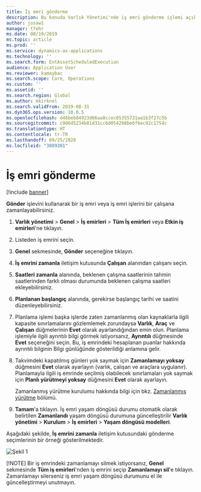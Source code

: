 ```yaml
---
title: İş emri gönderme
description: Bu konuda Varlık Yönetimi'nde iş emri gönderme işlemi açıklanmaktadır.
author: josaw1
manager: tfehr
ms.date: 08/19/2019
ms.topic: article
ms.prod: ''
ms.service: dynamics-ax-applications
ms.technology: ''
ms.search.form: EntAssetScheduledExecution
audience: Application User
ms.reviewer: kamaybac
ms.search.scope: Core, Operations
ms.custom: ''
ms.assetid: ''
ms.search.region: Global
ms.author: mkirknel
ms.search.validFrom: 2019-08-31
ms.dyn365.ops.version: 10.0.5
ms.openlocfilehash: d46beb04923d06aa8ccec05355731aa1b3f27c5b
ms.sourcegitcommit: c986d5234b81d31cc6d054298be6f6ec92c1754c
ms.translationtype: HT
ms.contentlocale: tr-TR
ms.lasthandoff: 09/25/2020
ms.locfileid: "3889301"
---
```

# <a name="dispatch-work-order"></a>İş emri gönderme

[!include [banner](../../includes/banner.md)]

 

**Gönder** işlevini kullanarak bir iş emri veya iş emri işlerini bir çalışana zamanlayabilirsiniz.

1. **Varlık yönetimi** > **Genel** > **İş emirleri** > **Tüm İş emirleri** veya **Etkin iş emirleri**'ne tıklayın.

2. Listeden iş emrini seçin. 

3. **Genel** sekmesinde, **Gönder** seçeneğine tıklayın.

4. **İş emrini zamanla** iletişim kutusunda **Çalışan** alanından çalışanı seçin.

5. **Saatleri zamanla** alanında, beklenen çalışma saatlerinin tahmin saatlerinden farklı olması durumunda beklenen çalışma saatleri ekleyebilirsiniz.

6. **Planlanan başlangıç** alanında, gerekirse başlangıç tarihi ve saatini düzenleyebilirsiniz.

7. Planlama işlemi başka işlerde zaten zamanlanmış olan kaynaklarla ilgili kapasite sınırlamalarını gözlemlemek zorundaysa **Varlık**, **Araç** ve **Çalışan** düğmelerinin **Evet** olarak ayarlandığından emin olun. Planlama işlemiyle ilgili ayrıntılı bilgi görmek istiyorsanız, **Ayrıntılı** düğmesinde **Evet** seçeneğini seçin. Bu, iş emrindeki hesaplanan puanlar hakkında ayrıntılı bilginin Bilgi günlüğünde gösterildiği anlamına gelir.

8. Takvimdeki kapatılmış günleri yok saymak için **Zamanlamayı yoksay** düğmesini **Evet** olarak ayarlayın (varlık, çalışan ve araçlara uygulanır). Planlamayla ilgili iş emrinde seçilmiş olabilecek sınırlamaları yok saymak için **Planlı yürütmeyi yoksay** düğmesini **Evet** olarak ayarlayın. 

    Zamanlanmış yürütme kurulumu hakkında bilgi için bkz. [Zamanlanmış yürütme](../setup-for-work-orders/scheduled-execution.md) bölümü.

9. **Tamam**'a tıklayın. İş emri yaşam döngüsü durumu otomatik olarak belirtilen **Zamanlandı** yaşam döngüsü durumuna güncelleştirilir **Varlık yönetimi** > **Kurulum** > **İş emirleri** > **Yaşam döngüsü modelleri**.

Aşağıdaki şekilde, **İş emrini zamanla** iletişim kutusundaki gönderme seçimlerinin bir örneği gösterilmektedir.

![Şekil 1](media/04-work-order-scheduling.png)

[!NOTE]
Bir iş emrindeki zamanlamayı silmek istiyorsanız, **Genel** sekmesinde **Tüm iş emirleri**'nden iş emrini seçip **Zamanlamayı sil**'e tıklayın. Zamanlamayı silerseniz iş emri yaşam döngüsü durumunu el ile güncelleştirmeyi unutmayın.

